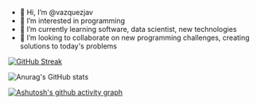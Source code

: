- 👋 Hi, I’m @vazquezjav
- 👀 I’m interested in programming 
- 🌱 I’m currently learning software, data scientist, new technologies
- 💞️ I’m looking to collaborate on new programming challenges, creating solutions to today's problems

[![GitHub Streak](https://streak-stats.demolab.com?user=vazquezjav)](https://git.io/streak-stats)

![Anurag's GitHub stats](https://github-readme-stats.vercel.app/api?username=vazquezjav&show_icons=true&theme=radical)

[![Ashutosh's github activity graph](https://activity-graph.herokuapp.com/graph?username=vazquezjav&theme=dracula)](https://github.com/ashutosh00710/github-readme-activity-graph)
<!---
vazquezjav/vazquezjav is a ✨ special ✨ repository because its `README.md` (this file) appears on your GitHub profile.
You can click the Preview link to take a look at your changes.
--->
